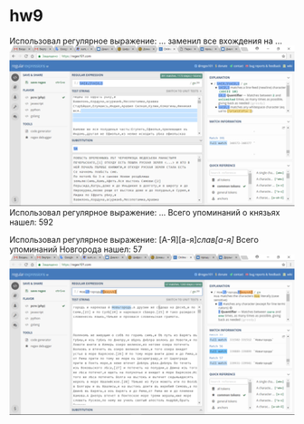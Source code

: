 # hw9
Использовал регулярное выражение: ... заменил все вхождения на ...
![](https://github.com/vikki565656/hw9/blob/master/%D1%86%D0%B31.PNG)
Использовал регулярное выражение: ... Всего упоминаний о князьях нашел: 592

Использовал регулярное выражение: [А-Я][а-я]*слав[а-я]* Всего упоминаний Новгорода нашел: 57
![](https://github.com/vikki565656/hw9/blob/master/%D1%86%D0%B33.PNG)
